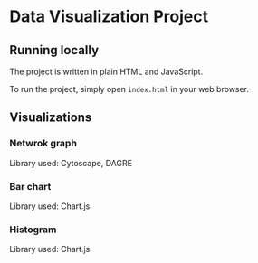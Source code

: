 # Data Visualization Project

## Running locally

The project is written in plain HTML and JavaScript.

To run the project, simply open `index.html` in your web browser.

## Visualizations

### Netwrok graph

Library used: Cytoscape, DAGRE

### Bar chart

Library used: Chart.js

### Histogram

Library used: Chart.js